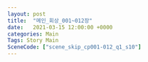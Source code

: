 ```yaml
---
layout: post
title:  "메인_회상_001~012장"
date:   2021-03-15 12:00:00 +0000
categories: Main
Tags: Story Main
SceneCode: ["scene_skip_cp001-012_q1_s10"]
---
```

